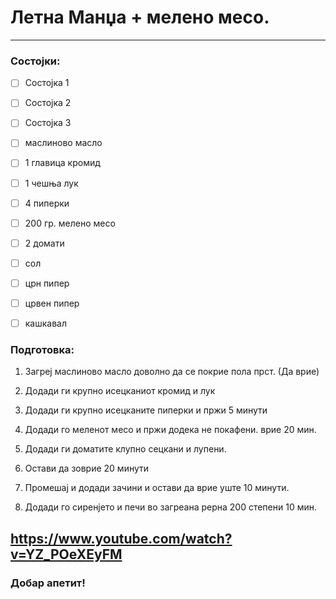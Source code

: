 # Летна Манџа + мелено месо.

---

### Состојки:

- [ ] Состојка 1

- [ ] Состојка 2

- [ ] Состојка 3

- [ ] маслиново масло
- [ ] 1 главица кромид
- [ ] 1 чешња лук
- [ ] 4 пиперки
- [ ] 200 гр. мелено месо
- [ ] 2 домати
- [ ] сол
- [ ] црн пипер
- [ ] црвен пипер
- [ ] кашкавал




### Подготовка:

1. Загреј маслиново масло доволно да се покрие пола прст. (Да врие) 

2. Додади ги крупно исецканиот кромид и лук

3. Додади ги крупно исецканите пиперки и пржи 5 минути

4. Додади го меленот месо и пржи додека не покафени.
врие 20 мин.

5. Додади ги доматите клупно сецкани и лупени.

6. Остави да зоврие 20 минути

7. Промешај и додади зачини и остави да врие уште 10 минути.

8. Додади го сиренјето и печи во загреана рерна 200 степени 10 мин.

https://www.youtube.com/watch?v=YZ_POeXEyFM
---

### Добар апетит!
